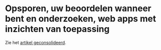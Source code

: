 <properties
    pageTitle="Detecteren, Triage, J2EE Diagnose web apps"
    description="Analyse van crashes en opsporen en onderzoeken van prestatieproblemen in uw webtoepassingen Java"
    authors="alancameronwills"
    services="application-insights"
    documentationCenter=""
    manager="douge"/>

<tags
    ms.service="application-insights"
    ms.workload="tbd"
    ms.tgt_pltfrm="ibiza"
    ms.devlang="na"
    ms.topic="article" 
    ms.date="02/04/2016"
    ms.author="awills"/>

# <a name="detect-triage-and-diagnose-web-apps-with-application-insights"></a>Opsporen, uw beoordelen wanneer bent en onderzoeken, web apps met inzichten van toepassing

Zie het [artikel geconsolideerd](app-insights-detect-triage-diagnose.md).
 
